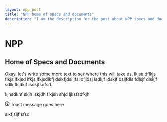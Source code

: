 ```yaml
---
layout: npp_post
title: "NPP home of specs and documents"
description: "I am the description for the post about NPP specs and documents"
---
```

# NPP
## Home of Specs and Documents
Okay, let's write some more text to see where this will take us. lkjsa dflkjs flkjs lfkjsd lfkjs lfkjsdlkfj dslkfjdsl jfsl dfjldsj lsdkjf ldskjf dsljfdls fdlsjf dlskjf sdlkjflsdkjf lsdkjfsdfsd.

kjhsdkhf skjh lskjdh flkjsh shjd ljksfsdfkjh 

<div class="p-1">
  <div class="Toast">
    <span class="Toast-icon">
      <!-- <%= octicon "info" %>-->
      <svg width="14" height="16" viewBox="0 0 14 16" class="octicon octicon-info" aria-hidden="true">
        <path
          fill-rule="evenodd"
          d="M6.3 5.69a.942.942 0 0 1-.28-.7c0-.28.09-.52.28-.7.19-.18.42-.28.7-.28.28 0 .52.09.7.28.18.19.28.42.28.7 0 .28-.09.52-.28.7a1 1 0 0 1-.7.3c-.28 0-.52-.11-.7-.3zM8 7.99c-.02-.25-.11-.48-.31-.69-.2-.19-.42-.3-.69-.31H6c-.27.02-.48.13-.69.31-.2.2-.3.44-.31.69h1v3c.02.27.11.5.31.69.2.2.42.31.69.31h1c.27 0 .48-.11.69-.31.2-.19.3-.42.31-.69H8V7.98v.01zM7 2.3c-3.14 0-5.7 2.54-5.7 5.68 0 3.14 2.56 5.7 5.7 5.7s5.7-2.55 5.7-5.7c0-3.15-2.56-5.69-5.7-5.69v.01zM7 .98c3.86 0 7 3.14 7 7s-3.14 7-7 7-7-3.12-7-7 3.14-7 7-7z"
        />
      </svg>
    </span>
    <span class="Toast-content">Toast message goes here</span>
  </div>
</div>

slkfjsljf sfsd


